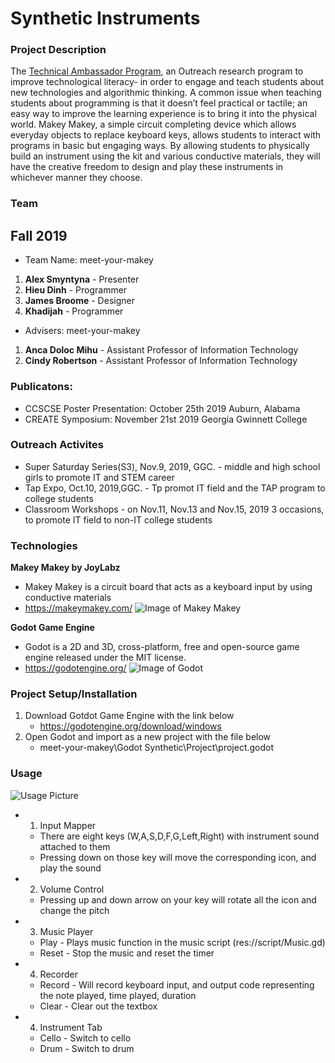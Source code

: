 # Synthetic Instruments

### Project Description
The [Technical Ambassador Program](https://www.ggc.edu/academics/schools/school-of-science-and-technology/research-internships-service-learning/technology-ambassador-program/), an Outreach research program to improve technological literacy- in order to engage and teach students about new technologies and algorithmic thinking. A common issue when teaching students about programming is that it doesn’t feel practical or tactile; an easy way to improve the learning experience is to bring it into the physical world. Makey Makey, a simple circuit completing device which allows everyday objects to replace keyboard keys, allows students to interact with programs in basic but engaging ways. By allowing students to physically build an instrument using the kit and various conductive materials, they will have the creative freedom to design and play these instruments in whichever manner they choose.
	
### Team
## Fall 2019
* Team Name: meet-your-makey
1. **Alex Smyntyna** - Presenter
2. **Hieu Dinh** - Programmer
3. **James Broome** - Designer
4. **Khadijah** - Programmer
* Advisers: meet-your-makey
1. **Anca Doloc Mihu** - Assistant Professor of Information Technology
2. **Cindy Robertson** - Assistant Professor of Information Technology

### Publicatons:
* CCSCSE Poster Presentation: October 25th 2019 Auburn, Alabama 
* CREATE Symposium: November 21st 2019 Georgia Gwinnett College

### Outreach Activites 
* Super Saturday Series(S3), Nov.9, 2019, GGC. - middle and high school girls to promote IT and STEM career
* Tap Expo, Oct.10, 2019,GGC. - Tp promot IT field and the TAP program to college students
* Classroom Workshops - on Nov.11, Nov.13 and Nov.15, 2019 3 occasions, to promote IT field to non-IT college students  


### Technologies
**Makey Makey by JoyLabz**
* Makey Makey is a circuit board that acts as a keyboard input by using conductive materials
* https://makeymakey.com/
![Image of Makey Makey](https://images-na.ssl-images-amazon.com/images/I/81Or74Q0RYL._SL1500_.jpg)

**Godot Game Engine**
* Godot is a 2D and 3D, cross-platform, free and open-source game engine released under the MIT license.
* https://godotengine.org/
![Image of Godot](https://i.ibb.co/M6wcnzb/index.png)

### Project Setup/Installation
1. Download Gotdot Game Engine with the link below
	* https://godotengine.org/download/windows
2. Open Godot and import as a new project with the file below
	* meet-your-makey\Godot Synthetic\Project\project.godot

### Usage
![Usage Picture](https://i.ibb.co/RPjpy3x/index2.png)
* 1. Input Mapper
	* There are eight keys (W,A,S,D,F,G,Left,Right) with instrument sound attached to them
	* Pressing down on those key will move the corresponding icon, and play the sound
* 2. Volume Control
	* Pressing up and down arrow on your key will rotate all the icon and change the pitch
* 3. Music Player
	* Play - Plays music function in the music script (res://script/Music.gd)
	* Reset - Stop the music and reset the timer
* 4. Recorder
	* Record - Will record keyboard input, and output code representing the note played, time played, duration
	* Clear - Clear out the textbox
* 4. Instrument Tab
	* Cello - Switch to cello
	* Drum - Switch to drum


	

